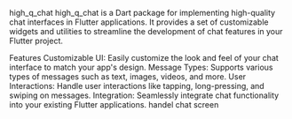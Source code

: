 high_q_chat
high_q_chat is a Dart package for implementing high-quality chat interfaces in Flutter applications. It provides a set of customizable widgets and utilities to streamline the development of chat features in your Flutter project.

Features
Customizable UI: Easily customize the look and feel of your chat interface to match your app's design.
Message Types: Supports various types of messages such as text, images, videos, and more.
User Interactions: Handle user interactions like tapping, long-pressing, and swiping on messages.
Integration: Seamlessly integrate chat functionality into your existing Flutter applications. handel chat screen 